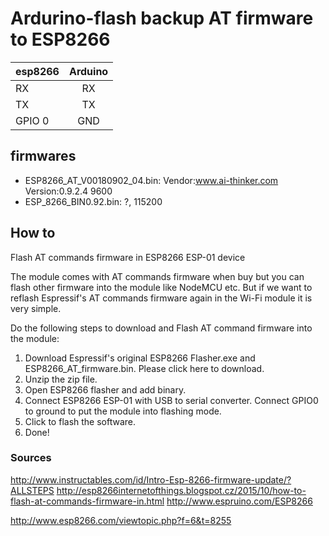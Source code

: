 # Ardurino-flash backup AT firmware to ESP8266

| esp8266 | Arduino |
| ------- |:-------:|
| RX | RX |
| TX | TX |
| GPIO 0 | GND |


## firmwares
- ESP8266_AT_V00180902_04.bin: Vendor:www.ai-thinker.com Version:0.9.2.4 9600
- ESP_8266_BIN0.92.bin: ?, 115200

## How to

Flash AT commands firmware in ESP8266 ESP-01 device

The module comes with AT commands firmware when buy but you can flash other firmware into the module like NodeMCU etc. 
But if we want to reflash Espressif's AT commands firmware again in the Wi-Fi module it is very simple.

Do the following steps to download and Flash AT command firmware into the module:

1. Download Espressif's original ESP8266 Flasher.exe and ESP8266_AT_firmware.bin. Please click here to download.
2. Unzip the zip file.
3. Open ESP8266 flasher and add binary.
4. Connect ESP8266 ESP-01 with USB to serial converter. Connect GPIO0 to ground to put the module into flashing mode.
5. Click to flash the software.
6. Done!

### Sources
http://www.instructables.com/id/Intro-Esp-8266-firmware-update/?ALLSTEPS
http://esp8266internetofthings.blogspot.cz/2015/10/how-to-flash-at-commands-firmware-in.html
http://www.espruino.com/ESP8266

http://www.esp8266.com/viewtopic.php?f=6&t=8255
